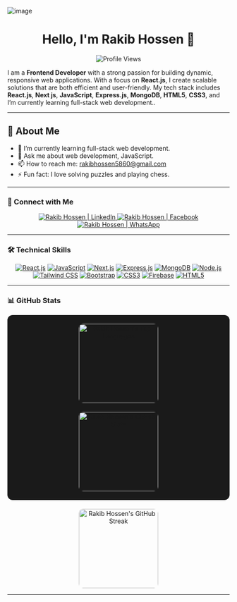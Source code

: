 ![image](https://i.ibb.co/Km0T9Rf/Front-end.png)
<h1 align="center">Hello, I'm Rakib Hossen 👋</h1> 

<p align="center">
  <img src="https://komarev.com/ghpvc/?username=rakibhossen678&label=PROFILE%20VIEWS&color=FF5733&style=for-the-badge" alt="Profile Views" />
</p>

I am a **Frontend Developer** with a strong passion for building dynamic, responsive web applications. With a focus on **React.js**, I create scalable solutions that are both efficient and user-friendly. My tech stack includes **React.js**, **Next js**, **JavaScript**, **Express.js**, **MongoDB**, **HTML5**, **CSS3**, and I’m currently learning full-stack web development..

---

## 🚀 About Me
- 🌱 I’m currently learning full-stack web development.
- 💬 Ask me about web development, JavaScript.
- 📫 How to reach me: [rakibhossen5860@gmail.com](mailto:rakibhossen5860@gmail.com) 
- ⚡ Fun fact: I love solving puzzles and playing chess.

---

### 🤝 Connect with Me

<p align="center">
  <a href="https://www.linkedin.com/in/hossen-rakib/" target="_blank">
    <img src="https://img.shields.io/badge/LinkedIn-0A66C2?style=for-the-badge&logo=linkedin&logoColor=white" alt="Rakib Hossen | LinkedIn" />
  </a>
  <a href="https://www.facebook.com/profile.php?id=100056015882794" target="_blank">
    <img src="https://img.shields.io/badge/Facebook-1877F2?style=for-the-badge&logo=facebook&logoColor=white" alt="Rakib Hossen | Facebook" />
  </a>
  <a href="https://wa.me/01933796400" target="_blank">
    <img src="https://img.shields.io/badge/WhatsApp-25D366?style=for-the-badge&logo=whatsapp&logoColor=white" alt="Rakib Hossen | WhatsApp" />
  </a>
</p>

---

### 🛠️ Technical Skills

<p align="center">
  <a href="https://reactjs.org/" target="_blank"><img src="https://img.icons8.com/color/48/000000/react-native.png" alt="React.js" /></a>
  <a href="https://developer.mozilla.org/en-US/docs/Web/JavaScript" target="_blank"><img src="https://img.icons8.com/color/48/000000/javascript.png" alt="JavaScript" /></a>
  <a href="https://nextjs.org/" target="_blank"><img src="https://img.icons8.com/fluency/48/000000/nextjs.png" alt="Next.js" /></a>
  <a href="https://expressjs.com" target="_blank"><img src="https://img.icons8.com/ios/50/000000/express-js.png" alt="Express.js" /></a>
  <a href="https://www.mongodb.com/" target="_blank"><img src="https://img.icons8.com/color/48/000000/mongodb.png" alt="MongoDB" /></a>
  <a href="https://nodejs.org" target="_blank"><img src="https://img.icons8.com/color/48/000000/nodejs.png" alt="Node.js" /></a>
  <a href="https://tailwindcss.com/" target="_blank"><img src="https://img.icons8.com/color/48/000000/tailwindcss.png" alt="Tailwind CSS" /></a>
  <a href="https://getbootstrap.com" target="_blank"><img src="https://img.icons8.com/color/48/000000/bootstrap.png" alt="Bootstrap" /></a>
  <a href="https://www.w3schools.com/css/" target="_blank"><img src="https://img.icons8.com/color/48/000000/css3.png" alt="CSS3" /></a>
  <a href="https://firebase.google.com/" target="_blank"><img src="https://img.icons8.com/color/48/000000/firebase.png" alt="Firebase" /></a>
  <a href="https://www.w3.org/html/" target="_blank"><img src="https://img.icons8.com/color/48/000000/html-5.png" alt="HTML5" /></a>
</p>

---

### 📊 GitHub Stats

<div align="center" style="display: grid; grid-template-columns: repeat(auto-fit, minmax(300px, 1fr)); gap: 20px; padding: 20px; background-color: #1A1A1A; border-radius: 12px;">
  <a href="https://github.com/RakibHossen678" style="text-decoration: none;">
    <img height="180em" style="border-radius: 10px;" src="https://github-readme-stats.vercel.app/api/top-langs?username=rakibhossen678&count_private=true&show_icons=true&theme=radical&locale=en&layout=compact&title_color=FF4500&text_color=FFFFFF" alt="Rakib Hossen's Top Languages" />
  </a>
  <a href="https://github.com/RakibHossen678" style="text-decoration: none;">
    <img height="180em" style="border-radius: 10px;" src="https://github-readme-stats.vercel.app/api?username=rakibhossen678&count_private=true&show_icons=true&theme=radical&locale=en&title_color=FF4500&text_color=FFFFFF" alt="Rakib Hossen's GitHub Stats" />
  </a>
</div>

<div align="center" style="padding-top: 20px;">
  <a href="https://github.com/RakibHossen678" style="text-decoration: none;">
    <img height="180em" style="border-radius: 10px;" src="https://github-readme-streak-stats.herokuapp.com/?user=rakibhossen678&theme=radical&ring=FF4500&fire=FF4500&currStreakLabel=FFFFFF&sideLabels=FFFFFF" alt="Rakib Hossen's GitHub Streak" />
  </a>
</div>

---
